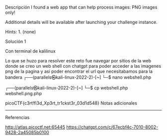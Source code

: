 Descripción
I found a web app that can help process images: PNG images only!

Additional details will be available after launching your challenge instance.


Hints:
1.⁠ ⁠(none)

Solución 1

Con terminal de kalilinux

Lo que se huzo para resolver este reto fue navegar por sitios de la web donde se creo un web shell con chatgpt para poder acceder a las imagenes png de la pagina y asi poder encontrar el url que necesitabamos para la bandera
┌──(parallels㉿kali-linux-2022-2)-[~]
└─$ nano webshell.php                   
                                                                             
┌──(parallels㉿kali-linux-2022-2)-[~]
└─$ cp webshell.php webshell.png.php



picoCTF{c3rt!fi3d_Xp3rt_tr1ckst3r_03d1d548}
Notas adicionales

--------------------


Referencias

http://atlas.picoctf.net:65445
https://chatgpt.com/c/67ecbf4c-7010-8002-9428-2a45085b0100